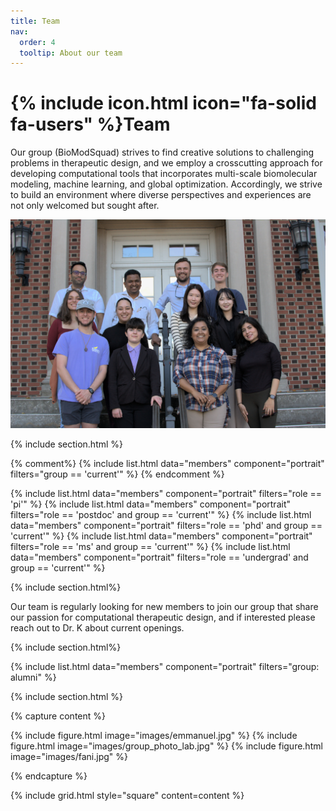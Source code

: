 ```yaml
---
title: Team
nav:
  order: 4
  tooltip: About our team
---
```


# {% include icon.html icon="fa-solid fa-users" %}Team

Our group (BioModSquad) strives to find creative solutions to challenging problems in therapeutic design, 
and we employ a crosscutting approach for developing computational tools that incorporates multi-scale 
biomolecular modeling, machine learning, and global optimization. Accordingly, we strive to build an 
environment where diverse perspectives and experiences are not only welcomed but sought after.

<div class ="page-image">
  <img src="/images/biomodsquad_26oct23.jpg" alt="BioModSquad Group Photto">
</div>

{% include section.html %}

{% comment%}
{% include list.html data="members" component="portrait" filters="group == 'current'" %}
{% endcomment %}

{% include list.html data="members" component="portrait" filters="role == 'pi'" %}
{% include list.html data="members" component="portrait" filters="role == 'postdoc' and group == 'current'" %}
{% include list.html data="members" component="portrait" filters="role == 'phd' and group == 'current'" %}
{% include list.html data="members" component="portrait" filters="role == 'ms' and group == 'current'" %}
{% include list.html data="members" component="portrait" filters="role == 'undergrad' and group == 'current'" %}


{% include section.html%}

Our team is regularly looking for new members to join our group that share our passion for computational 
therapeutic design, and if interested please reach out to Dr. K about current openings. 

{% include section.html%}

{% include list.html data="members" component="portrait" filters="group: alumni" %}

{% include section.html %}

{% capture content %}

{% include figure.html image="images/emmanuel.jpg" %}
{% include figure.html image="images/group_photo_lab.jpg" %}
{% include figure.html image="images/fani.jpg" %}

{% endcapture %}

{% include grid.html style="square" content=content %}
